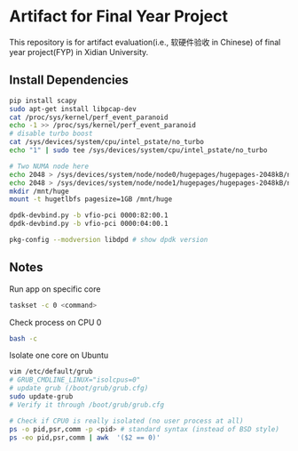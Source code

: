 # Artifact for Final Year Project

This repository is for artifact evaluation(i.e., 软硬件验收 in Chinese) of final year project(FYP) in Xidian University.

## Install Dependencies

```bash
pip install scapy
sudo apt-get install libpcap-dev
cat /proc/sys/kernel/perf_event_paranoid
echo -1 >> /proc/sys/kernel/perf_event_paranoid
# disable turbo boost
cat /sys/devices/system/cpu/intel_pstate/no_turbo
echo "1" | sudo tee /sys/devices/system/cpu/intel_pstate/no_turbo

# Two NUMA node here
echo 2048 > /sys/devices/system/node/node0/hugepages/hugepages-2048kB/nr_hugepages
echo 2048 > /sys/devices/system/node/node1/hugepages/hugepages-2048kB/nr_hugepages
mkdir /mnt/huge
mount -t hugetlbfs pagesize=1GB /mnt/huge
```

```bash
dpdk-devbind.py -b vfio-pci 0000:82:00.1
dpdk-devbind.py -b vfio-pci 0000:04:00.1
```
```bash
pkg-config --modversion libdpd # show dpdk version
```

## Notes

Run app on specific core

```bash
taskset -c 0 <command>
```

Check process on CPU 0

```bash
bash -c 
```

Isolate one core on Ubuntu

```bash
vim /etc/default/grub
# GRUB_CMDLINE_LINUX="isolcpus=0"
# update grub (/boot/grub/grub.cfg)
sudo update-grub
# Verify it through /boot/grub/grub.cfg

# Check if CPU0 is really isolated (no user process at all)
ps -o pid,psr,comm -p <pid> # standard syntax (instead of BSD style)
ps -eo pid,psr,comm | awk  '($2 == 0)'
```

